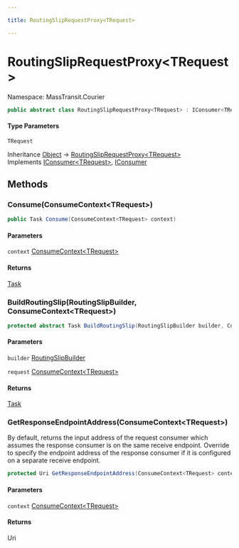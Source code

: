 ```yaml
---

title: RoutingSlipRequestProxy<TRequest>

---
```


# RoutingSlipRequestProxy\<TRequest\>

Namespace: MassTransit.Courier

```csharp
public abstract class RoutingSlipRequestProxy<TRequest> : IConsumer<TRequest>, IConsumer
```

#### Type Parameters

`TRequest`<br/>

Inheritance [Object](https://learn.microsoft.com/en-us/dotnet/api/system.object) → [RoutingSlipRequestProxy\<TRequest\>](../masstransit-courier/routingsliprequestproxy-1)<br/>
Implements [IConsumer\<TRequest\>](../../masstransit-abstractions/masstransit/iconsumer-1), [IConsumer](../../masstransit-abstractions/masstransit/iconsumer)

## Methods

### **Consume(ConsumeContext\<TRequest\>)**

```csharp
public Task Consume(ConsumeContext<TRequest> context)
```

#### Parameters

`context` [ConsumeContext\<TRequest\>](../../masstransit-abstractions/masstransit/consumecontext-1)<br/>

#### Returns

[Task](https://learn.microsoft.com/en-us/dotnet/api/system.threading.tasks.task)<br/>

### **BuildRoutingSlip(RoutingSlipBuilder, ConsumeContext\<TRequest\>)**

```csharp
protected abstract Task BuildRoutingSlip(RoutingSlipBuilder builder, ConsumeContext<TRequest> request)
```

#### Parameters

`builder` [RoutingSlipBuilder](../masstransit/routingslipbuilder)<br/>

`request` [ConsumeContext\<TRequest\>](../../masstransit-abstractions/masstransit/consumecontext-1)<br/>

#### Returns

[Task](https://learn.microsoft.com/en-us/dotnet/api/system.threading.tasks.task)<br/>

### **GetResponseEndpointAddress(ConsumeContext\<TRequest\>)**

By default, returns the input address of the request consumer which assumes the response consumer is on the same receive endpoint.
 Override to specify the endpoint address of the response consumer if it is configured on a separate receive endpoint.

```csharp
protected Uri GetResponseEndpointAddress(ConsumeContext<TRequest> context)
```

#### Parameters

`context` [ConsumeContext\<TRequest\>](../../masstransit-abstractions/masstransit/consumecontext-1)<br/>

#### Returns

Uri<br/>
